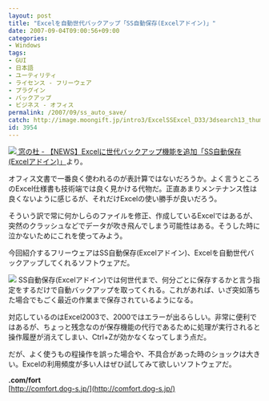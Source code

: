 ```yaml
---
layout: post
title: "Excelを自動世代バックアップ「SS自動保存(Excelアドイン)」"
date: 2007-09-04T09:00:56+09:00
categories:
- Windows
tags: 
- GUI
- 日本語
- ユーティリティ
- ライセンス - フリーウェア
- プラグイン
- バックアップ
- ビジネス - オフィス
permalink: /2007/09/ss_auto_save/
catch: http://image.moongift.jp/intro3/ExcelSSExcel_D33/3dsearch13_thumb.png
id: 3954
---
```

[![](http://image.moongift.jp/intro3/ExcelSSExcel_D33/3dsearch12_thumb.png) 窓の杜 - 【NEWS】Excelに世代バックアップ機能を追加「SS自動保存(Excelアドイン)」](http://image.moongift.jp/intro3/ExcelSSExcel_D33/3dsearch122.png)より。   
  
オフィス文書で一番良く使われるのが表計算ではないだろうか。よく言うところのExcel仕様書も技術端では良く見かける代物だ。正直あまりメンテナンス性は良くないように感じるが、それだけExcelの使い勝手が良いだろう。   
  
そういう訳で常に何かしらのファイルを修正、作成しているExcelではあるが、突然のクラッシュなどでデータが吹き飛んでしまう可能性はある。そうした時に泣かないためにこれを使ってみよう。   
  
今回紹介するフリーウェアはSS自動保存(Excelアドイン)、Excelを自動世代バックアップしてくれるソフトウェアだ。   
  
<!--more-->  
  
[![](http://image.moongift.jp/intro3/ExcelSSExcel_D33/3dsearch13_thumb.png)](http://image.moongift.jp/intro3/ExcelSSExcel_D33/3dsearch132.png) SS自動保存(Excelアドイン)では何世代まで、何分ごとに保存するかと言う指定をするだけで自動バックアップを取ってくれる。これがあれば、いざ突如落ちた場合でもごく最近の作業まで保存されているようになる。   
  
対応しているのはExcel2003で、2000ではエラーが出るらしい。非常に便利ではあるが、ちょっと残念なのが保存機能の代行であるために処理が実行されると操作履歴が消えてしまい、Ctrl+Zが効かなくなってしまう点だ。   
  
だが、よく使うもの程操作を誤った場合や、不具合があった時のショックは大きい。Excelの利用頻度が多い人はぜひ試してみて欲しいソフトウェアだ。   
  
**.com/fort**  
[http://comfort.dog-s.jp/](http://comfort.dog-s.jp/)